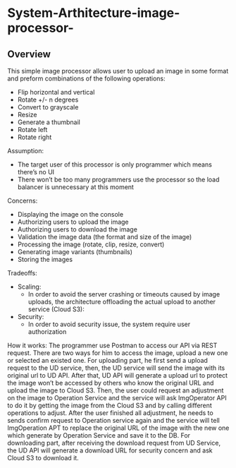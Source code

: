 # System-Arthitecture-image-processor-
## Overview
This simple image processor allows user to upload an image in some format and preform combinations of the following operations:
* Flip horizontal and vertical
* Rotate +/- n degrees
* Convert to grayscale
* Resize
* Generate a thumbnail
* Rotate left
* Rotate right

Assumption:
* The target user of this processor is only programmer which means there’s no UI
* There won’t be too many programmers use  the processor so the load balancer is unnecessary at this moment

Concerns:
* Displaying the image on the console
* Authorizing users to upload the image
* Authorizing users to download the image
* Validation the image data (the format and size of the image)
* Processing the image (rotate, clip, resize, convert)
* Generating image variants (thumbnails)
* Storing the images  

Tradeoffs:
* Scaling:
  - In order to avoid the server crashing or timeouts caused by image uploads, the architecture offloading the actual upload to another service (Cloud S3):
* Security:
  - In order to avoid security issue, the system require user authorization
  
How it works:
The programmer use Postman to access our API via REST request. There are two ways for him to access the image, upload a new one or selected an existed one.  For uploading part, he first send a upload request to the UD service, then, the UD service will send the image with its original url to UD API.  After that, UD API will generate a upload url to protect the image won’t be accessed by others who know the original URL and upload the image to Cloud S3. Then,  the user could request an adjustment on the image to Operation Service and the service will ask ImgOperator API to do it by getting the image from the Cloud S3 and by calling different operations to adjust.  After the user finished all adjustment, he needs to sends confirm request to Operation service again and the service will tell ImgOperation APT to replace the original URL of the image with the new one which generate by Operation Service and save  it to the DB.  For downloading part, after receiving the download request from UD Service, the UD API will generate a download URL for security concern and ask Cloud S3 to download it.
